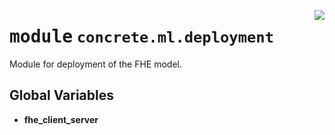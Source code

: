 <!-- markdownlint-disable -->

<a href="https://github.com/zama-ai/concrete-ml-internal/tree/main/src/concrete/ml/deployment/__init__.py#L0"><img align="right" style="float:right;" src="https://img.shields.io/badge/-source-cccccc?style=flat-square"></a>

# <kbd>module</kbd> `concrete.ml.deployment`

Module for deployment of the FHE model.

## **Global Variables**

- **fhe_client_server**
